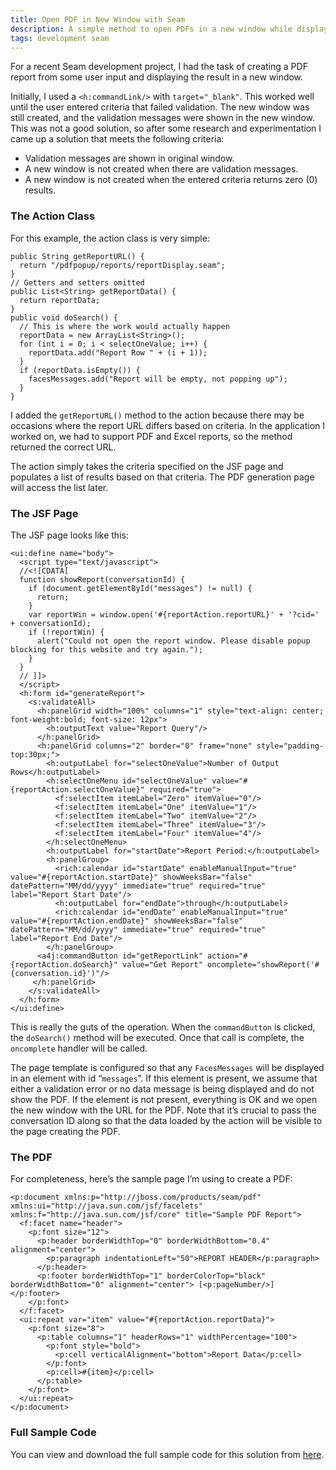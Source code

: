 ```yaml
---
title: Open PDF in New Window with Seam
description: A simple method to open PDFs in a new window while displaying validation errors in the original window. The PDF window will not open if there are validation or other messages.
tags: development seam
---
```


For a recent Seam development project, I had the task of creating a PDF report from some user input and displaying the result in a new window.

Initially, I used a `<h:commandLink/>` with `target="_blank"`. This worked well until the user entered criteria that failed validation. The new window was still created, and the validation messages were shown in the new window. This was not a good solution, so after some research and experimentation I came up a solution that meets the following criteria:

*   Validation messages are shown in original window.
*   A new window is not created when there are validation messages.
*   A new window is not created when the entered criteria returns zero (0) results.

### The Action Class

For this example, the action class is very simple:

```
public String getReportURL() {
  return "/pdfpopup/reports/reportDisplay.seam";
}
// Getters and setters omitted
public List<String> getReportData() {
  return reportData;
}
public void doSearch() {
  // This is where the work would actually happen
  reportData = new ArrayList<String>();
  for (int i = 0; i < selectOneValue; i++) {
    reportData.add("Report Row " + (i + 1));
  }
  if (reportData.isEmpty()) {
    facesMessages.add("Report will be empty, not popping up");
  }
}
```

I added the `getReportURL()` method to the action because there may be occasions where the report URL differs based on criteria. In the application I worked on, we had to support PDF and Excel reports, so the method returned the correct URL.

The action simply takes the criteria specified on the JSF page and populates a list of results based on that criteria. The PDF generation page will access the list later.

### The JSF Page

The JSF page looks like this:

```
<ui:define name="body">
  <script type="text/javascript">
  //<![CDATA[
  function showReport(conversationId) {
    if (document.getElementById("messages") != null) {
      return;
    }
    var reportWin = window.open('#{reportAction.reportURL}' + '?cid=' + conversationId);
    if (!reportWin) {
      alert("Could not open the report window. Please disable popup blocking for this website and try again.");
    }
  }
  // ]]>
  </script>
  <h:form id="generateReport">
    <s:validateAll>
      <h:panelGrid width="100%" columns="1" style="text-align: center; font-weight:bold; font-size: 12px">
        <h:outputText value="Report Query"/>
      </h:panelGrid>
      <h:panelGrid columns="2" border="0" frame="none" style="padding-top:30px;">
        <h:outputLabel for="selectOneValue">Number of Output Rows</h:outputLabel>
        <h:selectOneMenu id="selectOneValue" value="#{reportAction.selectOneValue}" required="true">
          <f:selectItem itemLabel="Zero" itemValue="0"/>
          <f:selectItem itemLabel="One" itemValue="1"/>
          <f:selectItem itemLabel="Two" itemValue="2"/>
          <f:selectItem itemLabel="Three" itemValue="3"/>
          <f:selectItem itemLabel="Four" itemValue="4"/>
        </h:selectOneMenu>
        <h:outputLabel for="startDate">Report Period:</h:outputLabel>
        <h:panelGroup>
          <rich:calendar id="startDate" enableManualInput="true" value="#{reportAction.startDate}" showWeeksBar="false" datePattern="MM/dd/yyyy" immediate="true" required="true" label="Report Start Date"/>
          <h:outputLabel for="endDate">through</h:outputLabel>
          <rich:calendar id="endDate" enableManualInput="true" value="#{reportAction.endDate}" showWeeksBar="false" datePattern="MM/dd/yyyy" immediate="true" required="true" label="Report End Date"/>
        </h:panelGroup>
      <a4j:commandButton id="getReportLink" action="#{reportAction.doSearch}" value="Get Report" oncomplete="showReport('#{conversation.id}')"/>
     </h:panelGrid>
    </s:validateAll>
  </h:form>
</ui:define>
```

This is really the guts of the operation. When the `commandButton` is clicked, the `doSearch()` method will be executed. Once that call is complete, the `oncomplete` handler will be called.

The page template is configured so that any `FacesMessages` will be displayed in an element with id “`messages`”. If this element is present, we assume that either a validation error or no data message is being displayed and do not show the PDF. If the element is not present, everything is OK and we open the new window with the URL for the PDF. Note that it’s crucial to pass the conversation ID along so that the data loaded by the action will be visible to the page creating the PDF.

### The PDF

For completeness, here’s the sample page I’m using to create a PDF:

```
<p:document xmlns:p="http://jboss.com/products/seam/pdf" xmlns:ui="http://java.sun.com/jsf/facelets" xmlns:f="http://java.sun.com/jsf/core" title="Sample PDF Report">
  <f:facet name="header">
    <p:font size="12">
      <p:header borderWidthTop="0" borderWidthBottom="0.4" alignment="center">
        <p:paragraph indentationLeft="50">REPORT HEADER</p:paragraph>
      </p:header>
      <p:footer borderWidthTop="1" borderColorTop="black" borderWidthBottom="0" alignment="center"> [<p:pageNumber/>] </p:footer>
    </p:font>
  </f:facet>
  <ui:repeat var="item" value="#{reportAction.reportData}">
    <p:font size="8">
      <p:table columns="1" headerRows="1" widthPercentage="100">
        <p:font style="bold">
          <p:cell verticalAlignment="bottom">Report Data</p:cell>
        </p:font>
        <p:cell>#{item}</p:cell>
      </p:table>
    </p:font>
  </ui:repeat>
</p:document>
```

### Full Sample Code

You can view and download the full sample code for this solution from [here](https://github.com/iamthechad/pdfpopup).
